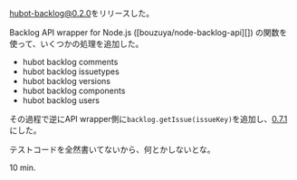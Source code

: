 [hubot-backlog@0.2.0][bouzuya/hubot-backlog@0.2.0]をリリースした。

Backlog API wrapper for Node.js ([bouzuya/node-backlog-api][]) の関数を使って、いくつかの処理を追加した。

- hubot backlog comments
- hubot backlog issuetypes
- hubot backlog versions
- hubot backlog components
- hubot backlog users

その過程で逆にAPI wrapper側に`backlog.getIssue(issueKey)`を追加し、[0.7.1][bouzuya/node-backlog-api@0.7.1]にした。

テストコードを全然書いてないから、何とかしないとな。

10 min.

[bouzuya/hubot-backlog@0.2.0]: https://github.com/bouzuya/hubot-backlog/tree/0.2.0/
[bouzuya/node-backlog-api@0.7.1]: https://github.com/bouzuya/node-backlog-api/tree/0.7.1/

